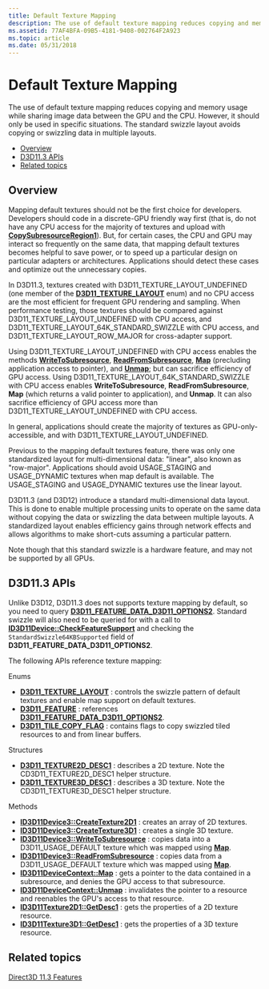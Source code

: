 ```yaml
---
title: Default Texture Mapping
description: The use of default texture mapping reduces copying and memory usage while sharing image data between the GPU and the CPU.
ms.assetid: 77AF4BFA-09B5-4181-9408-002764F2A923
ms.topic: article
ms.date: 05/31/2018
---
```


# Default Texture Mapping

The use of default texture mapping reduces copying and memory usage while sharing image data between the GPU and the CPU. However, it should only be used in specific situations. The standard swizzle layout avoids copying or swizzling data in multiple layouts.

-   [Overview](#overview)
-   [D3D11.3 APIs](#d3d113-apis)
-   [Related topics](#related-topics)

## Overview

Mapping default textures should not be the first choice for developers. Developers should code in a discrete-GPU friendly way first (that is, do not have any CPU access for the majority of textures and upload with [**CopySubresourceRegion1**](/windows/desktop/api/D3D11_1/nf-d3d11_1-id3d11devicecontext1-copysubresourceregion1)). But, for certain cases, the CPU and GPU may interact so frequently on the same data, that mapping default textures becomes helpful to save power, or to speed up a particular design on particular adapters or architectures. Applications should detect these cases and optimize out the unnecessary copies.

In D3D11.3, textures created with D3D11\_TEXTURE\_LAYOUT\_UNDEFINED (one member of the [**D3D11\_TEXTURE\_LAYOUT**](/windows/desktop/api/D3D11_3/ne-d3d11_3-d3d11_texture_layout) enum) and no CPU access are the most efficient for frequent GPU rendering and sampling. When performance testing, those textures should be compared against D3D11\_TEXTURE\_LAYOUT\_UNDEFINED with CPU access, and D3D11\_TEXTURE\_LAYOUT\_64K\_STANDARD\_SWIZZLE with CPU access, and D3D11\_TEXTURE\_LAYOUT\_ROW\_MAJOR for cross-adapter support.

Using D3D11\_TEXTURE\_LAYOUT\_UNDEFINED with CPU access enables the methods [**WriteToSubresource**](/windows/desktop/api/d3d11_3/nf-d3d11_3-id3d11device3-writetosubresource), [**ReadFromSubresource**](/windows/desktop/api/d3d11_3/nf-d3d11_3-id3d11device3-readfromsubresource), [**Map**](/windows/desktop/api/D3D11/nf-d3d11-id3d11devicecontext-map) (precluding application access to pointer), and [**Unmap**](/windows/desktop/api/D3D11/nf-d3d11-id3d11devicecontext-unmap); but can sacrifice efficiency of GPU access. Using D3D11\_TEXTURE\_LAYOUT\_64K\_STANDARD\_SWIZZLE with CPU access enables **WriteToSubresource**, **ReadFromSubresource**, **Map** (which returns a valid pointer to application), and **Unmap**. It can also sacrifice efficiency of GPU access more than D3D11\_TEXTURE\_LAYOUT\_UNDEFINED with CPU access.

In general, applications should create the majority of textures as GPU-only-accessible, and with D3D11\_TEXTURE\_LAYOUT\_UNDEFINED.

Previous to the mapping default textures feature, there was only one standardized layout for multi-dimensional data: "linear", also known as "row-major". Applications should avoid USAGE\_STAGING and USAGE\_DYNAMIC textures when map default is available. The USAGE\_STAGING and USAGE\_DYNAMIC textures use the linear layout.

D3D11.3 (and D3D12) introduce a standard multi-dimensional data layout. This is done to enable multiple processing units to operate on the same data without copying the data or swizzling the data between multiple layouts. A standardized layout enables efficiency gains through network effects and allows algorithms to make short-cuts assuming a particular pattern.

Note though that this standard swizzle is a hardware feature, and may not be supported by all GPUs.

## D3D11.3 APIs

Unlike D3D12, D3D11.3 does not supports texture mapping by default, so you need to query [**D3D11\_FEATURE\_DATA\_D3D11\_OPTIONS2**](/windows/desktop/api/D3D11/ns-d3d11-d3d11_feature_data_d3d11_options2). Standard swizzle will also need to be queried for with a call to [**ID3D11Device::CheckFeatureSupport**](/windows/desktop/api/D3D11/nf-d3d11-id3d11device-checkfeaturesupport) and checking the `StandardSwizzle64KBSupported` field of **D3D11\_FEATURE\_DATA\_D3D11\_OPTIONS2**.

The following APIs reference texture mapping:

Enums

-   [**D3D11\_TEXTURE\_LAYOUT**](/windows/desktop/api/D3D11_3/ne-d3d11_3-d3d11_texture_layout) : controls the swizzle pattern of default textures and enable map support on default textures.
-   [**D3D11\_FEATURE**](/windows/desktop/api/D3D11/ne-d3d11-d3d11_feature) : references [**D3D11\_FEATURE\_DATA\_D3D11\_OPTIONS2**](/windows/desktop/api/D3D11/ns-d3d11-d3d11_feature_data_d3d11_options2).
-   [**D3D11\_TILE\_COPY\_FLAG**](/windows/desktop/api/D3D11_2/ne-d3d11_2-d3d11_tile_copy_flag) : contains flags to copy swizzled tiled resources to and from linear buffers.

Structures

-   [**D3D11\_TEXTURE2D\_DESC1**](/windows/desktop/api/D3D11_3/ns-d3d11_3-cd3d11_texture2d_desc1) : describes a 2D texture. Note the CD3D11\_TEXTURE2D\_DESC1 helper structure.
-   [**D3D11\_TEXTURE3D\_DESC1**](/windows/desktop/api/D3D11_3/ns-d3d11_3-cd3d11_texture3d_desc1) : describes a 3D texture. Note the CD3D11\_TEXTURE3D\_DESC1 helper structure.

Methods

-   [**ID3D11Device3::CreateTexture2D1**](/windows/desktop/api/D3D11_3/nf-d3d11_3-id3d11device3-createtexture2d1) : creates an array of 2D textures.
-   [**ID3D11Device3::CreateTexture3D1**](/windows/desktop/api/D3D11_3/nf-d3d11_3-id3d11device3-createtexture3d1) : creates a single 3D texture.
-   [**ID3D11Device3::WriteToSubresource**](/windows/desktop/api/d3d11_3/nf-d3d11_3-id3d11device3-writetosubresource) : copies data into a D3D11\_USAGE\_DEFAULT texture which was mapped using [**Map**](/windows/desktop/api/D3D11/nf-d3d11-id3d11devicecontext-map).
-   [**ID3D11Device3::ReadFromSubresource**](/windows/desktop/api/d3d11_3/nf-d3d11_3-id3d11device3-readfromsubresource) : copies data from a D3D11\_USAGE\_DEFAULT texture which was mapped using [**Map**](/windows/desktop/api/D3D11/nf-d3d11-id3d11devicecontext-map).
-   [**ID3D11DeviceContext::Map**](/windows/desktop/api/D3D11/nf-d3d11-id3d11devicecontext-map) : gets a pointer to the data contained in a subresource, and denies the GPU access to that subresource.
-   [**ID3D11DeviceContext::Unmap**](/windows/desktop/api/D3D11/nf-d3d11-id3d11devicecontext-unmap) : invalidates the pointer to a resource and reenables the GPU's access to that resource.
-   [**ID3D11Texture2D1::GetDesc1**](/windows/desktop/api/D3D11_3/nf-d3d11_3-id3d11texture2d1-getdesc1) : gets the properties of a 2D texture resource.
-   [**ID3D11Texture3D1::GetDesc1**](/windows/desktop/api/D3D11_3/nf-d3d11_3-id3d11texture3d1-getdesc1) : gets the properties of a 3D texture resource.

## Related topics

<dl> <dt>

[Direct3D 11.3 Features](direct3d-11-3-features.md)
</dt> </dl>

 

 




